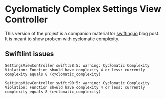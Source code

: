 # Cyclomaticly Complex Settings View Controller

This version of the project is a companion material for [swifting.io](swifting.io)  blog post. It is meant to show problem with cyclomatic complexity.

## Swiftlint issues

```
SettingsViewController.swift:58:5: warning: Cyclomatic Complexity Violation: Function should have complexity 4 or less: currently complexity equals 8 (cyclomatic_complexity)

SettingsViewController.swift:90:5: warning: Cyclomatic Complexity Violation: Function should have complexity 4 or less: currently complexity equals 8 (cyclomatic_complexity)
```

